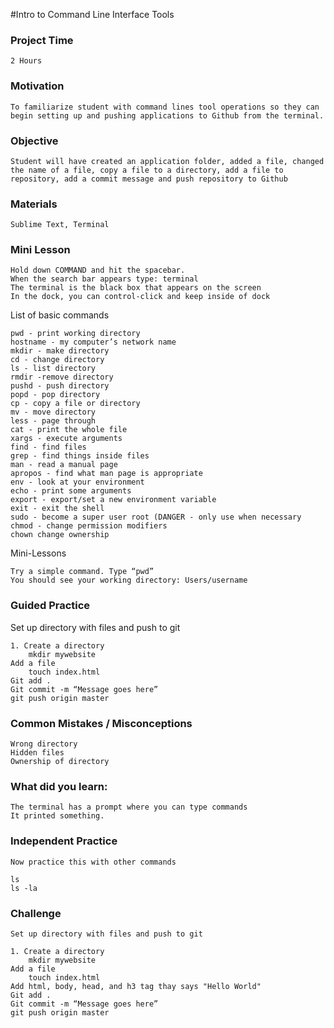 #Intro to Command Line Interface Tools

### Project Time 
	
	2 Hours

### Motivation 
	
	To familiarize student with command lines tool operations so they can begin setting up and pushing applications to Github from the terminal.

### Objective

	Student will have created an application folder, added a file, changed the name of a file, copy a file to a directory, add a file to repository, add a commit message and push repository to Github

### Materials
	
	Sublime Text, Terminal

### Mini Lesson

	Hold down COMMAND and hit the spacebar.
	When the search bar appears type: terminal
	The terminal is the black box that appears on the screen
	In the dock, you can control-click and keep inside of dock

List of basic commands

	pwd - print working directory
	hostname - my computer’s network name
	mkdir - make directory
	cd - change directory
	ls - list directory
	rmdir -remove directory
	pushd - push directory
	popd - pop directory
	cp - copy a file or directory
	mv - move directory
	less - page through 
	cat - print the whole file
	xargs - execute arguments
	find - find files
	grep - find things inside files
	man - read a manual page
	apropos - find what man page is appropriate
	env - look at your environment
	echo - print some arguments
	export - export/set a new environment variable 
	exit - exit the shell
	sudo - become a super user root (DANGER - only use when necessary
	chmod - change permission modifiers
	chown change ownership

Mini-Lessons

	Try a simple command. Type “pwd”
	You should see your working directory: Users/username

### Guided Practice

Set up directory with files and push to git 

	1. Create a directory
		mkdir mywebsite
	Add a file
		touch index.html
	Git add .
	Git commit -m “Message goes here”
	git push origin master

### Common Mistakes / Misconceptions

	Wrong directory
	Hidden files
	Ownership of directory

### What did you learn:

	The terminal has a prompt where you can type commands
	It printed something.

### Independent Practice

	Now practice this with other commands

	ls
	ls -la


### Challenge

	Set up directory with files and push to git 

	1. Create a directory
		mkdir mywebsite
	Add a file
		touch index.html
	Add html, body, head, and h3 tag thay says "Hello World"
	Git add .
	Git commit -m “Message goes here”
	git push origin master